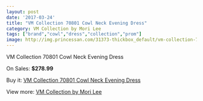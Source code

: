 ```yaml
---
layout: post
date: '2017-03-24'
title: "VM Collection 70801 Cowl Neck Evening Dress"
category: VM Collection by Mori Lee
tags: ["brand","cowl","dress","collection","prom"]
image: http://img.princessan.com/31373-thickbox_default/vm-collection-70801-cowl-neck-evening-dress.jpg
---
```

VM Collection 70801 Cowl Neck Evening Dress

On Sales: **$278.99**
<a href="https://www.princessan.com/en/vm-collection-by-mori-lee/14221-vm-collection-70801-cowl-neck-evening-dress.html"><amp-img layout="responsive" width="600" height="600" src="//img.princessan.com/31373-thickbox_default/vm-collection-70801-cowl-neck-evening-dress.jpg" alt="VM Collection 70801 Cowl Neck Evening Dress 0" /></a>

Buy it: [VM Collection 70801 Cowl Neck Evening Dress](https://www.princessan.com/en/vm-collection-by-mori-lee/14221-vm-collection-70801-cowl-neck-evening-dress.html "VM Collection 70801 Cowl Neck Evening Dress")

View more: [VM Collection by Mori Lee](https://www.princessan.com/en/73-vm-collection-by-mori-lee "VM Collection by Mori Lee")